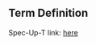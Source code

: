 ## Term Definition

Spec-Up-T link: <a href='https://weboftrust.github.io/WOT-terms/docs/glossary/claim'>here</a>
